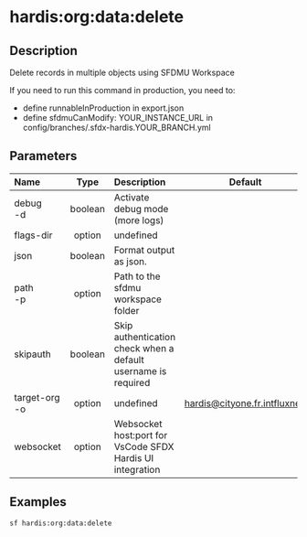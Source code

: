 <!-- This file has been generated with command 'sf hardis:doc:plugin:generate'. Please do not update it manually or it may be overwritten -->
# hardis:org:data:delete

## Description

Delete records in multiple objects using SFDMU Workspace
  
If you need to run this command in production, you need to:

- define runnableInProduction in export.json
- define sfdmuCanModify: YOUR_INSTANCE_URL in config/branches/.sfdx-hardis.YOUR_BRANCH.yml


## Parameters

| Name              |  Type   | Description                                                   |           Default            | Required | Options |
|:------------------|:-------:|:--------------------------------------------------------------|:----------------------------:|:--------:|:-------:|
| debug<br/>-d      | boolean | Activate debug mode (more logs)                               |                              |          |         |
| flags-dir         | option  | undefined                                                     |                              |          |         |
| json              | boolean | Format output as json.                                        |                              |          |         |
| path<br/>-p       | option  | Path to the sfdmu workspace folder                            |                              |          |         |
| skipauth          | boolean | Skip authentication check when a default username is required |                              |          |         |
| target-org<br/>-o | option  | undefined                                                     | hardis@cityone.fr.intfluxne2 |          |         |
| websocket         | option  | Websocket host:port for VsCode SFDX Hardis UI integration     |                              |          |         |

## Examples

```shell
sf hardis:org:data:delete
```


